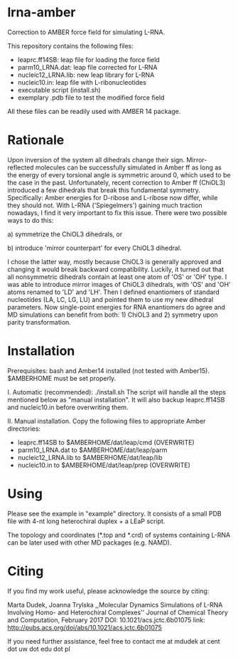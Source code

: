 # lrna-amber
Correction to AMBER force field for simulating L-RNA. 

This repository contains the following files: 
- leaprc.ff14SB: leap file for loading the force field
- parm10_LRNA.dat: leap file corrected for L-RNA
- nucleic12_LRNA.lib: new leap library for L-RNA
- nucleic10.in: leap file with L-ribonucleotides
- executable script (install.sh)
- exemplary .pdb file to test the modified force field

All these files can be readily used with AMBER 14 package.

# Rationale
Upon inversion of the system all dihedrals change their sign. Mirror-reflected molecules can be successfully simulated in Amber ff as long as the energy of every torsional angle is symmetric around 0, which used to be the case in the past.
Unfortunately, recent correction to Amber ff (ChiOL3) introduced a few dihedrals that break this fundamental symmetry. Specifically: Amber energies for D-ribose and L-ribose now differ, while they should not. With L-RNA ('Spiegelmers') gaining much traction nowadays, I find it very important to fix this issue. There were two possible ways to do this:

a) symmetrize the ChiOL3 dihedrals, or

b) introduce 'mirror counterpart' for every ChiOL3 dihedral.

I chose the latter way, mostly because ChiOL3 is generally approved and changing it would break backward compatibility. Luckily, it turned out that all nonsymmetric dihedrals contain at least one atom of 'OS' or 'OH' type. I was able to introduce mirror images of ChiOL3 dihedrals, with 'OS' and 'OH' atoms renamed to 'LD' and 'LH'. Then I defined enantiomers of standard nucleotides (LA, LC, LG, LU) and pointed them to use my new dihedral parameters. 
Now single-point energies for RNA enantiomers do agree and MD simulations can benefit from both: 1) ChiOL3 and 2) symmetry upon parity transformation.

# Installation
Prerequisites: bash and Amber14 installed (not tested with Amber15). $AMBERHOME must be set properly.

I. Automatic (recommended): ./install.sh
The script will handle all the steps mentioned below as "manual installation". It will also backup leaprc.ff14SB and nucleic10.in before overwriting them.

II. Manual installation.
Copy the following files to appropriate Amber directories:
- leaprc.ff14SB to  $AMBERHOME/dat/leap/cmd (OVERWRITE)
- parm10_LRNA.dat to  $AMBERHOME/dat/leap/parm
- nucleic12_LRNA.lib to  $AMBERHOME/dat/leap/lib
- nucleic10.in to  $AMBERHOME/dat/leap/prep (OVERWRITE)

# Using
Please see the example in "example" directory. It consists of a small PDB file with 4-nt long heterochiral duplex + a LEaP script.

The topology and coordinates (*.top and *.crd) of systems containing L-RNA can be later used with other MD packages (e.g. NAMD).

# Citing
If you find my work useful, please acknowledge the source by citing:

Marta Dudek, Joanna Trylska
,,Molecular Dynamics Simulations of L-RNA Involving Homo- and Heterochiral Complexes''
Journal of Chemical Theory and Computation, February 2017
DOI: 10.1021/acs.jctc.6b01075
link: http://pubs.acs.org/doi/abs/10.1021/acs.jctc.6b01075

If you need further assistance, feel free to contact me at mdudek at cent dot uw dot edu dot pl
